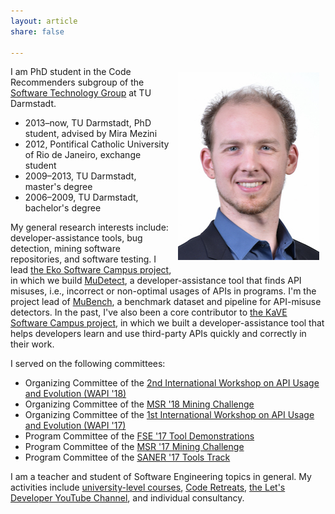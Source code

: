 ```yaml
---
layout: article
share: false

---
```


<img style="float:right; margin: 10px" src="images/portrait.jpg" alt="Portrait" width="226" height="300" />

I am PhD student in the Code Recommenders subgroup of the [Software Technology Group][1] at TU Darmstadt.

  * 2013–now, TU Darmstadt, PhD student, advised by Mira Mezini
  * 2012, Pontifical Catholic University of Rio de Janeiro, exchange student
  * 2009–2013, TU Darmstadt, master's degree
  * 2006–2009, TU Darmstadt, bachelor's degree

My general research interests include: developer-assistance tools, bug detection, mining software repositories, and software testing.
I lead [the Eko Software Campus project][2], in which we build [MuDetect][3], a developer-assistance tool that finds API misuses, i.e., incorrect or non-optimal usages of APIs in programs. I'm the project lead of [MuBench][4], a benchmark dataset and pipeline for API-misuse detectors.
In the past, I've also been a core contributor to [the KaVE Software Campus project][5], in which we built a developer-assistance tool that helps developers learn and use third-party APIs quickly and correctly in their work.

I served on the following committees:

  * Organizing Committee of the [2nd International Workshop on API Usage and Evolution (WAPI '18)](https://w-api.github.io/2018/)
  * Organizing Committee of the [MSR '18 Mining Challenge](https://2018.msrconf.org/track/msr-2018-Mining-Challenge)
  * Organizing Committee of the [1st International Workshop on API Usage and Evolution (WAPI '17)](https://w-api.github.io/2017/)
  * Program Committee of the [FSE '17 Tool Demonstrations](http://esec-fse17.uni-paderborn.de/call_tooldemos.php)
  * Program Committee of the [MSR '17 Mining Challenge](http://2017.msrconf.org/#/challenge)
  * Program Committee of the [SANER '17 Tools Track](http://saner.aau.at/call-for-papers-tool-track/)

I am a teacher and student of Software Engineering topics in general. My activities include
[university-level courses](http://www.stg.tu-darmstadt.de/staff/sven_amann/),
[Code Retreats](http://letsdeveloper.com/2015/03/1st-darmstadter-legacy-code-retreat/),
[the Let's Developer YouTube Channel](http://youtube.com/letsdeveloper),
and individual consultancy.

 [1]: http://www.stg.tu-darmstadt.de/
 [2]: /eko/
 [3]: /eko/mudetect/
 [4]: https://github.com/stg-tud/MUBench
 [5]: http://kave.cc
